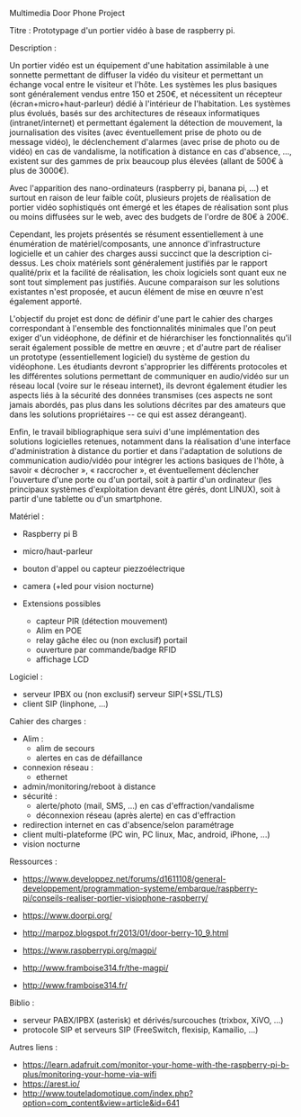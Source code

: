 Multimedia Door Phone Project

Titre : Prototypage d'un portier vidéo à base de raspberry pi.

Description :

Un portier vidéo est un équipement d'une habitation assimilable à une
sonnette permettant de diffuser la vidéo du visiteur et permettant un
échange vocal entre le visiteur et l'hôte. Les systèmes les plus
basiques sont généralement vendus entre 150 et 250€, et nécessitent un
récepteur (écran+micro+haut-parleur) dédié à l'intérieur de
l'habitation.  Les systèmes plus évolués, basés sur des architectures
de réseaux informatiques (intranet/internet) et permettant également
la détection de mouvement, la journalisation des visites (avec
éventuellement prise de photo ou de message vidéo), le déclenchement
d'alarmes (avec prise de photo ou de vidéo) en cas de vandalisme, la
notification à distance en cas d'absence, ..., existent sur des gammes
de prix beaucoup plus élevées (allant de 500€ à plus de 3000€).

Avec l'apparition des nano-ordinateurs (raspberry pi, banana pi, ...) 
et surtout en raison de leur faible coût, plusieurs projets de
réalisation de portier vidéo sophistiqués ont émergé et les étapes de
réalisation sont plus ou moins diffusées sur le web, avec des budgets
de l'ordre de 80€ à 200€.

Cependant, les projets présentés se résument essentiellement à une
énumération de matériel/composants, une annonce d'infrastructure
logicielle et un cahier des charges aussi succinct que la description
ci-dessus.  Les choix matériels sont généralement justifiés par le
rapport qualité/prix et la facilité de réalisation, les choix
logiciels sont quant eux ne sont tout simplement pas justifiés. Aucune
comparaison sur les solutions existantes n'est proposée, et aucun
élément de mise en œuvre n'est également apporté.
 
L'objectif du projet est donc de définir d'une part le cahier des
charges correspondant à l'ensemble des fonctionnalités minimales que
l'on peut exiger d'un vidéophone, de définir et de hiérarchiser les
fonctionnalités qu'il serait également possible de mettre en œuvre ;
et d'autre part de réaliser un prototype (essentiellement logiciel) du
système de gestion du vidéophone. Les étudiants devront s'approprier
les différents protocoles et les différentes solutions permettant de
communiquer en audio/vidéo sur un réseau local (voire sur le réseau
internet), ils devront également étudier les aspects liés à la
sécurité des données transmises (ces aspects ne sont jamais abordés,
pas plus dans les solutions décrites par des amateurs que dans les
solutions propriétaires -- ce qui est assez dérangeant).

Enfin, le travail bibliographique sera suivi d'une implémentation des
solutions logicielles retenues, notamment dans la réalisation d'une
interface d'administration à distance du portier et dans l'adaptation
de solutions de communication audio/vidéo pour intégrer les actions
basiques de l'hôte, à savoir « décrocher », « raccrocher », et
éventuellement déclencher l'ouverture d'une porte ou d'un portail,
soit à partir d'un ordinateur (les principaux systèmes d'exploitation
devant être gérés, dont LINUX), soit à partir d'une tablette ou d'un
smartphone.




Matériel :
- Raspberry pi B
- micro/haut-parleur
- bouton d'appel ou capteur piezzoélectrique
- camera (+led pour vision nocturne)

- Extensions possibles
  - capteur PIR (détection mouvement)
  - Alim en POE
  - relay gâche élec ou (non exclusif) portail
  - ouverture par commande/badge RFID
  - affichage LCD

Logiciel :
- serveur IPBX ou (non exclusif) serveur SIP(+SSL/TLS)
- client SIP (linphone, ...)


Cahier des charges :
- Alim :
  - alim de secours
  - alertes en cas de défaillance
- connexion réseau :
  - ethernet
- admin/monitoring/reboot à distance
- sécurité :
  - alerte/photo (mail, SMS, ...) en cas d'effraction/vandalisme
  - déconnexion réseau (après alerte) en cas d'effraction
- redirection internet en cas d'absence/selon paramétrage
- client multi-plateforme (PC win, PC linux, Mac, android, iPhone, ...)
- vision nocturne

Ressources :
- https://www.developpez.net/forums/d1611108/general-developpement/programmation-systeme/embarque/raspberry-pi/conseils-realiser-portier-visiophone-raspberry/
- https://www.doorpi.org/
- http://marpoz.blogspot.fr/2013/01/door-berry-10_9.html

- https://www.raspberrypi.org/magpi/
- http://www.framboise314.fr/the-magpi/
- http://www.framboise314.fr/

Biblio :
- serveur PABX/IPBX (asterisk) et dérivés/surcouches (trixbox, XiVO, ...)
- protocole SIP et serveurs SIP (FreeSwitch, flexisip, Kamailio, ...)


Autres liens :
- https://learn.adafruit.com/monitor-your-home-with-the-raspberry-pi-b-plus/monitoring-your-home-via-wifi
- https://arest.io/
- http://www.touteladomotique.com/index.php?option=com_content&view=article&id=641

